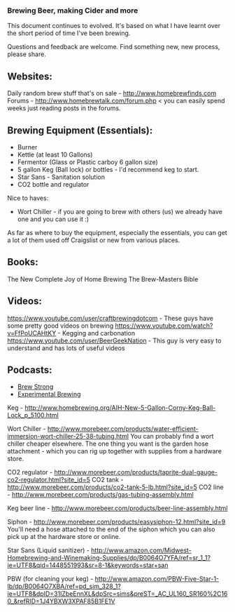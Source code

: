 ### Brewing Beer, making Cider and more

This document continues to evolved. It's based on what I have learnt over the
short period of time I've been brewing.

Questions and feedback are welcome. Find something new, new process, please share.

## Websites:
Daily random brew stuff that's on sale - http://www.homebrewfinds.com
Forums - http://www.homebrewtalk.com/forum.php < you can easily spend weeks just reading posts in the forums.

## Brewing Equipment (Essentials):
- Burner
- Kettle (at least 10 Gallons)
- Fermentor (Glass or Plastic carboy 6 gallon size)
- 5 gallon Keg (Ball lock) or bottles - I'd recommend keg to start.
- Star Sans - Sanitation solution
- CO2 bottle and regulator

Nice to haves:
- Wort Chiller - if you are going to brew with others (us) we already have one and you can use it  :)

As far as where to buy the equipment, especially the essentials, you can get a
lot of them used off Craigslist or new from various places.

## Books:
The New Complete Joy of Home Brewing
The Brew-Masters Bible

## Videos:
https://www.youtube.com/user/craftbrewingdotcom - These guys have some pretty good videos on brewing
https://www.youtube.com/watch?v=FfPoUCAHtKY - Kegging and carbonation
https://www.youtube.com/user/BeerGeekNation - This guy is very easy to understand and has lots of useful videos

## Podcasts:
- [Brew Strong](http://www.thebrewingnetwork.com/subscribe-rss/)
- [Experimental Brewing](https://www.experimentalbrew.com/podcast)

Keg - http://www.homebrewing.org/AIH-New-5-Gallon-Corny-Keg-Ball-Lock_p_5100.html

Wort Chiller - http://www.morebeer.com/products/water-efficient-immersion-wort-chiller-25-38-tubing.html
You can probably find a wort chiller cheaper elsewhere. The one thing you want is the garden hose attachment - which you can rig up together with supplies from a hardware store.

CO2 regulator - http://www.morebeer.com/products/taprite-dual-gauge-co2-regulator.html?site_id=5
CO2 tank - http://www.morebeer.com/products/co2-tank-5-lb.html?site_id=5
CO2 line - http://www.morebeer.com/products/gas-tubing-assembly.html

Keg beer line - http://www.morebeer.com/products/beer-line-assembly.html

Siphon - http://www.morebeer.com/products/easysiphon-12.html?site_id=9
You'll need a hose attached to the end of the siphon which you can also pick up at the hardware store or online.

Star Sans (Liquid sanitizer) - http://www.amazon.com/Midwest-Homebrewing-and-Winemaking-Supplies/dp/B0064O7YFA/ref=sr_1_1?ie=UTF8&qid=1448551993&sr=8-1&keywords=star+san

PBW (for cleaning your keg) - http://www.amazon.com/PBW-Five-Star-1-lb/dp/B0064O7XBA/ref=pd_sim_328_1?ie=UTF8&dpID=31IZbeEnnXL&dpSrc=sims&preST=_AC_UL160_SR160%2C160_&refRID=1J4YBXW3XPAF85B1FE1V
